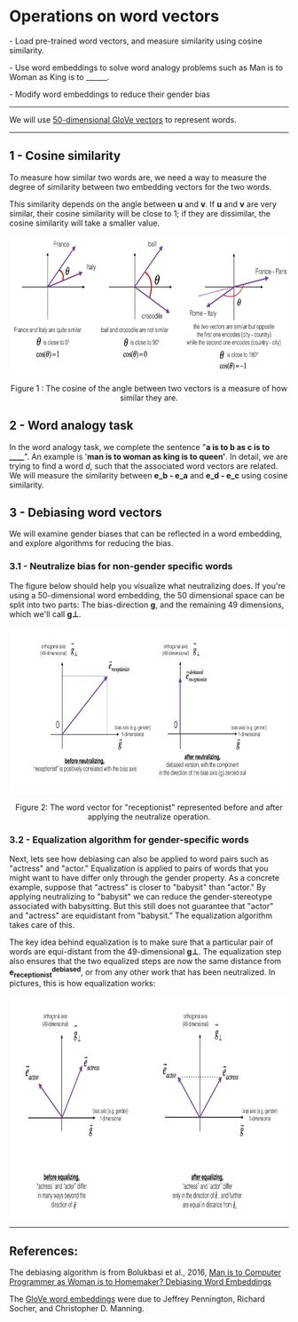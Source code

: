# Operations on word vectors

<div>
  <p> - Load pre-trained word vectors, and measure similarity using cosine similarity. </p>
  <p> - Use word embeddings to solve word analogy problems such as Man is to Woman as King is to ______. </p>
  <p> - Modify word embeddings to reduce their gender bias </p>
</div>
<hr>
<div>
  <p>We will use <a href="https://nlp.stanford.edu/projects/glove/">50-dimensional GloVe vectors</a> to represent words.</p>
</div>
<hr>
<div>
  <h2>1 - Cosine similarity</h2>

To measure how similar two words are, we need a way to measure the degree of similarity between two embedding vectors for the two words.

This similarity depends on the angle between <b>u</b> and <b>v</b>. If <b>u</b> and <b>v</b> are very similar, their cosine similarity will be close to 1; if they are dissimilar, the cosine similarity will take a smaller value. 

<img src="images/cosine_sim.png" style="width:800px;height:250px;">
<p align='center'>Figure 1 : The cosine of the angle between two vectors is a measure of how similar they are.</p>

  <h2>2 - Word analogy task </h2>

In the word analogy task, we complete the sentence "<b>a is to b as c is to ____</b>". An example is '<b>man is to woman as king is to queen'</b>. In detail, we are trying to find a word *d*, such that the associated word vectors are related. We will measure the similarity between <b>e_b - e_a</b> and <b>e_d - e_c</b> using cosine similarity.

  <h2>3 - Debiasing word vectors</h2>

We will examine gender biases that can be reflected in a word embedding, and explore algorithms for reducing the bias. 

  <h3>3.1 - Neutralize bias for non-gender specific words </h3>
  
The figure below should help you visualize what neutralizing does. If you're using a 50-dimensional word embedding, the 50 dimensional space can be split into two parts: The bias-direction <b>g</b>, and the remaining 49 dimensions, which we'll call <b>g&perp;</b>.

<img src="images/neutral.png" style="width:800px;height:300px;">
<p align='center'>Figure 2: The word vector for "receptionist" represented before and after applying the neutralize operation.</p>

  <h3>3.2 - Equalization algorithm for gender-specific words</h3>

Next, lets see how debiasing can also be applied to word pairs such as "actress" and "actor." Equalization is applied to pairs of words that you might want to have differ only through the gender property. As a concrete example, suppose that "actress" is closer to "babysit" than "actor." By applying neutralizing to "babysit" we can reduce the gender-stereotype associated with babysitting. But this still does not guarantee that "actor" and "actress" are equidistant from "babysit." The equalization algorithm takes care of this. 

The key idea behind equalization is to make sure that a particular pair of words are equi-distant from the 49-dimensional <b>g&perp;</b>. The equalization step also ensures that the two equalized steps are now the same distance from <b>e<sub>receptionist</sub><sup>debiased</sup></b>, or from any other work that has been neutralized. In pictures, this is how equalization works: 

<img src="images/equalize10.png" style="width:800px;height:400px;">
</div>
<hr>
<h2>References:</h2>
<p>The debiasing algorithm is from Bolukbasi et al., 2016, <a href = "https://papers.nips.cc/paper/6228-man-is-to-computer-programmer-as-woman-is-to-homemaker-debiasing-word-embeddings.pdf"> Man is to Computer Programmer as Woman is to Homemaker? Debiasing Word Embeddings</a></p>
<p>The <a href="https://nlp.stanford.edu/projects/glove/">GloVe word embeddings</a> were due to Jeffrey Pennington, Richard Socher, and Christopher D. Manning.</p>



  
